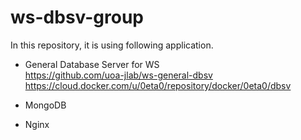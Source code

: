 # ws-dbsv-group

In this repository, it is using following application.

- General Database Server for WS  
https://github.com/uoa-jlab/ws-general-dbsv  
https://cloud.docker.com/u/0eta0/repository/docker/0eta0/dbsv

- MongoDB
- Nginx
